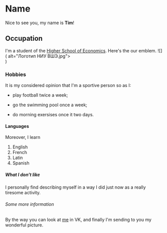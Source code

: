 # Name
Nice to see you, my name is **Tim**!
## Occupation 
I'm a student of the [Higher School of Economics](https://www.hse.ru/en/). Here's the our emblem. ![]( alt="Логотип НИУ ВШЭ.jpg"></a><br>)
### Hobbies
It is my considered opinion that I'm a sportive person so as I:
   - play football twice a week;
   + go the swimming pool once a week;
   - do morning exersises once it two days.
#### Languages   
Moreover, I learn
   1. English
   2. French
   3. Latin
   4. Spanish
##### What I don't like 
I personally find describing myself in a way I did just now as a really tiresome activity.
###### Some more information 
By the way you can look at [me](https://vk.com/timonleonov) in VK, and finally I'm sending to you my wonderful picture.

